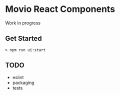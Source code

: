 # Movio React Components
Work in progress

## Get Started

    > npm run ui:start

## TODO

* eslint
* packaging
* tests

